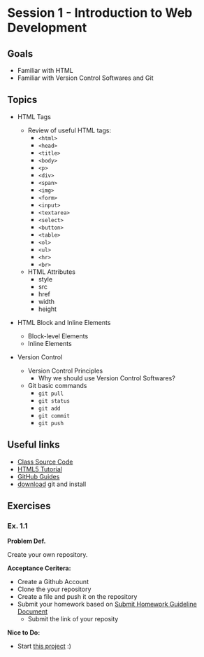 # Session 1 - Introduction to Web Development

## Goals

* Familiar with HTML
* Familiar with Version Control Softwares and Git

## Topics

* HTML Tags
  * Review of useful HTML tags:
     * `<html>`
     * `<head>`
     * `<title>`
     * `<body>`
     * `<p>`
     * `<div>`
     * `<span>`
     * `<img>`
     * `<form>`
     * `<input>`
     * `<textarea>`
     * `<select>`
     * `<button>`
     * `<table>`
     * `<ol>`
     * `<ul>`
     * `<hr>`
     * `<br>`
  * HTML Attributes
    * style
    * src
    * href
    * width
    * height

* HTML Block and Inline Elements
  * Block-level Elements
  * Inline Elements

* Version Control
  * Version Control Principles
    * Why we should use Version Control Softwares?
  * Git basic commands
    * `git pull`
    * `git status`
    * `git add`
    * `git commit`
    * `git push`

## Useful links
- [Class Source Code](https://github.com/zahrakbri/react-class/blob/Session-1/)
- [HTML5 Tutorial](https://www.w3schools.com/html/default.asp)
- [GitHub Guides](https://guides.github.com/activities/hello-world/)
- [download](https://git-scm.com/download/win) git and install

## Exercises

### Ex. 1.1

**Problem Def.**

Create your own repository.

**Acceptance Ceritera:**
* Create a Github Account
* Clone the your repository
* Create a file and push it on the repository
* Submit your homework based on [Submit Homework Guideline Document](https://github.com/zahrakbri/react-class#submit-homeworks-guideline)
  * Submit the link of your reposity

**Nice to Do:**
* Start [this project](https://github.com/zahrakbri/react-class) :)

